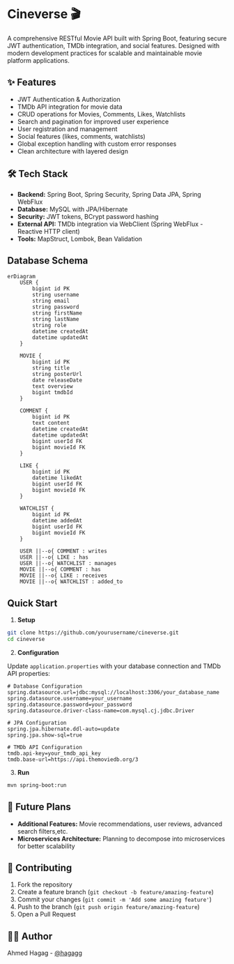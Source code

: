 # Cineverse 🎬

A comprehensive RESTful Movie API built with Spring Boot, featuring secure JWT authentication, TMDb integration, and social features. Designed with modern development practices for scalable and maintainable movie platform applications.

## ✨ Features

- JWT Authentication & Authorization
- TMDb API integration for movie data
- CRUD operations for Movies, Comments, Likes, Watchlists
- Search and pagination for improved user experience
- User registration and management
- Social features (likes, comments, watchlists)
- Global exception handling with custom error responses
- Clean architecture with layered design

## 🛠️ Tech Stack

- **Backend:** Spring Boot, Spring Security, Spring Data JPA, Spring WebFlux
- **Database:** MySQL with JPA/Hibernate
- **Security:** JWT tokens, BCrypt password hashing
- **External API:** TMDb integration via WebClient (Spring WebFlux - Reactive HTTP client)
- **Tools:** MapStruct, Lombok, Bean Validation

## Database Schema

```mermaid
erDiagram
    USER {
        bigint id PK
        string username
        string email
        string password
        string firstName
        string lastName
        string role
        datetime createdAt
        datetime updatedAt
    }
    
    MOVIE {
        bigint id PK
        string title
        string posterUrl
        date releaseDate
        text overview
        bigint tmdbId
    }
    
    COMMENT {
        bigint id PK
        text content
        datetime createdAt
        datetime updatedAt
        bigint userId FK
        bigint movieId FK
    }
    
    LIKE {
        bigint id PK
        datetime likedAt
        bigint userId FK
        bigint movieId FK
    }
    
    WATCHLIST {
        bigint id PK
        datetime addedAt
        bigint userId FK
        bigint movieId FK
    }
    
    USER ||--o{ COMMENT : writes
    USER ||--o{ LIKE : has
    USER ||--o{ WATCHLIST : manages
    MOVIE ||--o{ COMMENT : has
    MOVIE ||--o{ LIKE : receives
    MOVIE ||--o{ WATCHLIST : added_to
```

## Quick Start

1. **Setup**
```bash
git clone https://github.com/yourusername/cineverse.git
cd cineverse
```

2. **Configuration**

Update `application.properties` with your database connection and TMDb API properties:

```properties
# Database Configuration
spring.datasource.url=jdbc:mysql://localhost:3306/your_database_name
spring.datasource.username=your_username
spring.datasource.password=your_password
spring.datasource.driver-class-name=com.mysql.cj.jdbc.Driver

# JPA Configuration
spring.jpa.hibernate.ddl-auto=update
spring.jpa.show-sql=true

# TMDb API Configuration
tmdb.api-key=your_tmdb_api_key
tmdb.base-url=https://api.themoviedb.org/3
```

3. **Run**
```bash
mvn spring-boot:run
```

## 🚀 Future Plans

- **Additional Features:** Movie recommendations, user reviews, advanced search filters,etc.
- **Microservices Architecture:** Planning to decompose into microservices for better scalability

## 🤝 Contributing

1. Fork the repository
2. Create a feature branch (`git checkout -b feature/amazing-feature`)
3. Commit your changes (`git commit -m 'Add some amazing feature'`)
4. Push to the branch (`git push origin feature/amazing-feature`)
5. Open a Pull Request

## 👨‍💻 Author

Ahmed Hagag - [@hagagg](https://github.com/hagagg)
